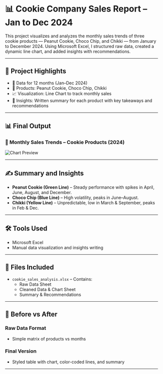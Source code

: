 # 📊 Cookie Company Sales Report – Jan to Dec 2024

This project visualizes and analyzes the monthly sales trends of three cookie products — Peanut Cookie, Choco Chip, and Chikki — from January to December 2024. Using Microsoft Excel, I structured raw data, created a dynamic line chart, and added insights with recommendations.

---

## 📁 Project Highlights

- 📅 Data for 12 months (Jan–Dec 2024)
- 🍪 Products: Peanut Cookie, Choco Chip, Chikki
- 📈 Visualization: Line Chart to track monthly sales
- 🧠 Insights: Written summary for each product with key takeaways and recommendations

---

## 📊 Final Output

### 🔷 Monthly Sales Trends – Cookie Products (2024)

![Chart Preview](chart-preview-image-placeholder.png)

---

## ✍️ Summary and Insights

- **Peanut Cookie (Green Line)** – Steady performance with spikes in April, June, August, and December.
- **Choco Chip (Blue Line)** – High volatility, peaks in June–August.
- **Chikki (Yellow Line)** – Unpredictable, low in March & September, peaks in Feb & Dec.

---

## 🛠 Tools Used

- Microsoft Excel
- Manual data visualization and insights writing

---

## 📂 Files Included

- `cookie_sales_analysis.xlsx` – Contains:
  - Raw Data Sheet
  - Cleaned Data & Chart Sheet
  - Summary & Recommendations

---

## 📌 Before vs After

### Raw Data Format
- Simple matrix of products vs months

### Final Version
- Styled table with chart, color-coded lines, and summary

---


